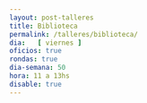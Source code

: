 ```yaml
---
layout: post-talleres
title: Biblioteca
permalink: /talleres/biblioteca/
dia:   [ viernes ]
oficios: true
rondas: true
dia-semana: 50
hora: 11 a 13hs
disable: true
---
```



